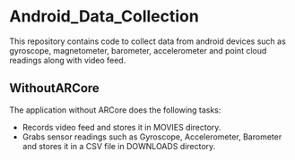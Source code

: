 # Android_Data_Collection
This repository contains code to collect data from android devices such as gyroscope, magnetometer, barometer, accelerometer and point cloud readings along with video feed.

## WithoutARCore
The application without ARCore does the following tasks:
<ul>
  <li>Records video feed and stores it in MOVIES directory.</li>
  <li>Grabs sensor readings such as Gyroscope, Accelerometer, Barometer and stores it in a CSV file in DOWNLOADS directory.</li>
</ul>
